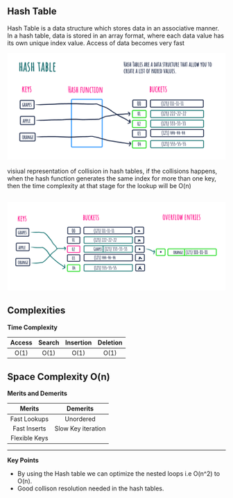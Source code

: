 ******Hash Table******
---

Hash Table is a data structure which stores data in an associative manner. In a hash table, data is stored in an array format, where each data value has its own unique index value. Access of data becomes very fast

![Alt text](https://github.com/Danish9991/Data-structures-and-Algorithms-/blob/main/data-structure/hash-table/images/hash-table.png)

visiual representation of collision in hash tables, if the collisions happens, when the hash function generates the same index for more than one key, then the time complexity at that stage for the lookup will be O(n)

![Alt text](https://github.com/Danish9991/Data-structures-and-Algorithms-/blob/main/data-structure/hash-table/images/collision.png)
---


******Complexities******
---

****Time Complexity****

| Access        | Search        | Insertion     | Deletion      | 
|:-------------:|:-------------:|:-------------:|:-------------:|
| O(1)          | O(1)          | O(1)          | O(1)          |

****Space Complexity****
O(n)
---

******Merits and Demerits******

| **Merits**           | **Demerits**        |
|:-------------:       |   :-------------:   |
| Fast Lookups         | Unordered           |
| Fast Inserts         | Slow Key iteration  |
| Flexible Keys        |                     |
---

******Key Points******
- By using the Hash table we can optimize the nested loops i.e O(n^2) to O(n).
- Good collison resolution needed in the hash tables.